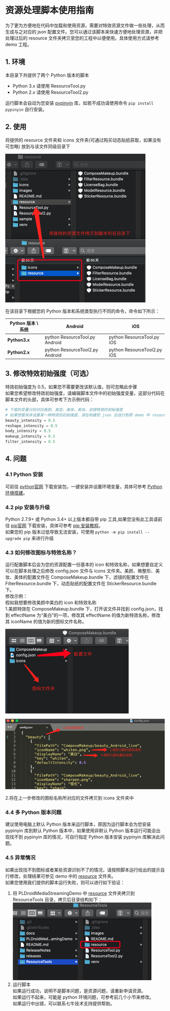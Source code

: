 # 资源处理脚本使用指南
为了更为方便地在代码中加载和使用资源，需要对特效资源文件做一些处理，从而生成与之对应的 json 配置文件。您可以通过该脚本来快速方便地处理资源，并把处理过后的 resource 文件夹拷贝至您的工程中以便使用。具体使用方式请参考 demo 工程。

## 1. 环境
本目录下共提供了两个 Python 版本的脚本
  
 - Python 3.x 请使用 ResourceTool.py
 - Python 2.x 请使用 ResourceTool2.py
 
运行脚本会自动为您安装 [pypinyin](https://github.com/mozillazg/python-pinyin) 库，如若不成功请使用命令 `pip install pypinyin` 自行安装。

## 2. 使用
将提供的 resource 文件夹和 icons 文件夹(可通过购买动态贴纸获取，如果没有可忽略) 放到与该文件同级目录下

![示意图](images/doc/file_example.png "示意图")

在该目录下根据您的 Python 版本和系统类型执行不同的命令，命令如下所示：  

| Python 版本 \ 系统     |  Android  |  iOS   |
| ------------------------------------ | --------   | -----------------  |
| **Python3.x** |  python ResourceTool.py Android | python ResourceTool.py iOS |
| **Python2.x** |  python ResourceTool2.py Android | python ResourceTool2.py iOS |

## 3. 修改特效初始强度（可选）
特效初始强度为 0.5，如果您不需要更改该默认值，则可忽略此步骤  
如果您希望修改特效初始强度，请编辑脚本文件中的初始强度变量，这部分代码在脚本文件的头部，具体可参考下方示例代码：

```python
# 下面的变量分别对应美颜、美型、美体、美妆、滤镜特效的初始强度
# 如果想要具体设置某一种特效的初始强度，请在构建完 json 后自行依照 demo 中 resource 文件夹修改
beauty_intensity = 0.5
reshape_intensity = 0.5
body_intensity = 0.5
makeup_intensity = 0.5
filter_intensity = 0.5
```

## 4. 问题
### 4.1 Python 安装
可前往 [python官网](https://www.python.org/) 下载安装包，一键安装并设置环境变量，具体可参考 [Python 环境搭建](https://www.runoob.com/python/python-install.html)。
	
### 4.2 pip 安装与升级
Python 2.7.9+ 或 Python 3.4+ 以上版本都自带 pip 工具,如果您没有此工具请前往 [pip官网](https://pypi.org/project/pip) 下载安装，具体可参考 [pip 安装教程](https://www.runoob.com/w3cnote/python-pip-install-usage.html)。  
如果您的 pip 版本过低导致无法安装，可使用 `python -m pip install --upgrade pip` 来进行升级

### 4.3 如何修改图标与特效名称？
运行配置脚本后会为您的资源配置一份基本的 icon 和特效名称，如果想要自定义可以在脚本处理之后修改 config.json 文件与 icons 文件夹。美颜、微整形、美妆、美体的配置文件在 ComposeMakeup.bundle 下，滤镜的配置文件在 FilterResource.bundle 下，动态贴纸的配置文件在 StickerResource.bundle 下。  
修改示例：  
假如我想要修改美颜中美白的 icon 和特效名称  
1.美颜特效在 ComposeMakeup.bundle 下，打开该文件并找到 config.json，找到 effectName 为“美白”的一项，修改其 effectName 的值为新特效名称，修改其 iconName 的值为新的图标文件名称。

![配置文件地址](images/doc/compose_makeup.png)

![修改配置文件](images/doc/modify_config_json.png)

2.将在上一步修改的图标名称所对应的文件拷贝到 icons 文件夹中

### 4.4 多 Python 版本问题
建议使用电脑上默认 Python 版本来运行脚本，原因为运行脚本会为您安装 pypinyin 库到默认 Python 版本中，如果使用非默认 Python 版本运行可能会出现找不到 pypinyin 库的情况，可自行指定 Python 版本安装 pypinyin 库解决此问题。

### 4.5 异常情况
如果出现找不到图标或者某些资源识别不了的情况，请按照脚本运行给出的提示自行修改，处理结果可参见 demo 中的 [resource](../PLDroidMediaStreamingDemo/app/src/main/assets/resource) 文件夹。  
如果您使用我们提供的脚本运行失败，则可以进行如下验证：  
1. 将 PLDroidMediaStreamingDemo 中 [resource](../PLDroidMediaStreamingDemo/app/src/main/assets/resource) 文件夹拷贝到 ResourceTools 目录，拷贝后目录结构如下：  
![目录示意图](images/doc/resource_copy_file.png)  
2. 运行脚本  
如果运行成功，说明不是脚本问题，是资源问题，请重新申请资源。  
如果运行不起来，可能是 python 环境问题，可参考前几个小节来修改。  
如果运行中出错，可以联系七牛技术支持提供帮助。
